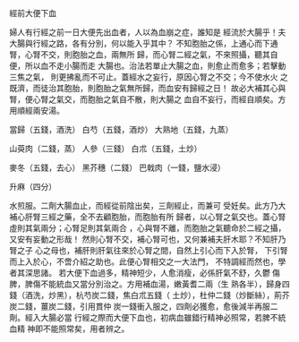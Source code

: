 經前大便下血

婦人有行經之前一日大便先出血者，人以為血崩之症，誰知是 經流於大腸乎！夫大腸與行經之路，各有分別，何以能入乎其中？ 不知胞胎之係，上通心而下通腎，心腎不交，則胞胎之血，兩無所 歸，而心腎二經之氣，不來照攝，聽其自便，所以血不走小腸而走 大腸也。治法若單止大腸之血，則愈止而愈多；若擊動三焦之氣， 則更拂亂而不可止。蓋經水之妄行，原因心腎之不交；今不使水火 之既濟，而徒治其胞胎，則胞胎之氣無所歸，而血安有歸經之日！ 故必大補其心與腎，便心腎之氣交，而胞胎之氣自不散，則大腸之 血自不妄行，而經自順矣。方用順經兩安湯。 

當歸（五錢，酒洗） 白芍（五錢，酒炒） 大熟地（五錢，九蒸） 

山萸肉（二錢，蒸） 人參（三錢） 白朮（五錢，土炒） 

麥冬（五錢，去心） 黑芥穗（二錢） 巴戟肉（一錢，鹽水浸） 

升麻（四分） 

水煎服。二劑大腸血止，而經從前陰出矣，三劑經止，而兼可 受妊矣。此方乃大補心肝腎三經之藥，全不去顧胞胎，而胞胎有所 歸者，以心腎之氣交也。蓋心腎虛則其氣兩分；心腎足則其氣兩合 ，心與腎不離，而胞胎之氣聽命於二經之攝，又安有妄動之形哉！ 然則心腎不交，補心腎可也，又何兼補夫肝木耶？不知肝乃腎之子 心之母也，補肝則肝氣往來於心腎之間，自然上引心而下入於腎， 下引腎而上入於心，不啻介紹之助也。此便心腎相交之一大法門， 不特調經而然也，學者其深思諸。 若大便下血過多，精神短少，人愈消瘦，必係肝氣不舒，久鬱 傷脾，脾傷不能統血又當分別治之。方用補血湯，嫩黃耆二兩（生 熟各半），歸身四錢（酒洗，炒黑），杭芍炭二錢，焦白朮五錢（ 土炒），杜仲二錢（炒斷絲），荊芥炭二錢，薑炭二錢，引用貫仲 炭一錢衝入服之，四劑必獲愈，愈後減半再服二劑。經入大腸必當 行經之際而大便下血也，初病血雖錯行精神必照常，若脾不統血精 神即不能照常矣，用者辨之。 

